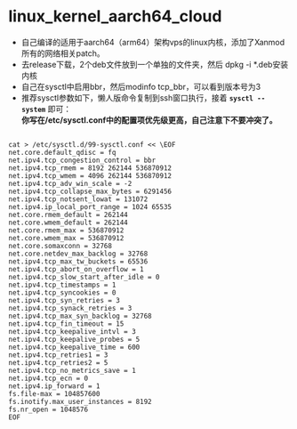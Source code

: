 # linux_kernel_aarch64_cloud

* 自己编译的适用于aarch64（arm64）架构vps的linux内核，添加了Xanmod 所有的网络相关patch。   
* 去release下载，2个deb文件放到一个单独的文件夹，然后 dpkg -i *.deb安装内核  
* 自己在sysctl中启用bbr，然后modinfo tcp_bbr，可以看到版本号为3  
* 推荐sysctl参数如下，懒人版命令复制到ssh窗口执行，接着 **`sysctl --system`** 即可：  
**你写在/etc/sysctl.conf中的配置项优先级更高，自己注意下不要冲突了。**  

<pre><code>
cat > /etc/sysctl.d/99-sysctl.conf << \EOF
net.core.default_qdisc = fq
net.ipv4.tcp_congestion_control = bbr
net.ipv4.tcp_rmem = 8192 262144 536870912
net.ipv4.tcp_wmem = 4096 262144 536870912
net.ipv4.tcp_adv_win_scale = -2
net.ipv4.tcp_collapse_max_bytes = 6291456
net.ipv4.tcp_notsent_lowat = 131072
net.ipv4.ip_local_port_range = 1024 65535
net.core.rmem_default = 262144
net.core.wmem_default = 262144
net.core.rmem_max = 536870912
net.core.wmem_max = 536870912
net.core.somaxconn = 32768
net.core.netdev_max_backlog = 32768
net.ipv4.tcp_max_tw_buckets = 65536
net.ipv4.tcp_abort_on_overflow = 1
net.ipv4.tcp_slow_start_after_idle = 0
net.ipv4.tcp_timestamps = 1
net.ipv4.tcp_syncookies = 0
net.ipv4.tcp_syn_retries = 3
net.ipv4.tcp_synack_retries = 3
net.ipv4.tcp_max_syn_backlog = 32768
net.ipv4.tcp_fin_timeout = 15
net.ipv4.tcp_keepalive_intvl = 3
net.ipv4.tcp_keepalive_probes = 5
net.ipv4.tcp_keepalive_time = 600
net.ipv4.tcp_retries1 = 3
net.ipv4.tcp_retries2 = 5
net.ipv4.tcp_no_metrics_save = 1
net.ipv4.tcp_ecn = 0
net.ipv4.ip_forward = 1
fs.file-max = 104857600
fs.inotify.max_user_instances = 8192
fs.nr_open = 1048576
EOF
</code></pre>
